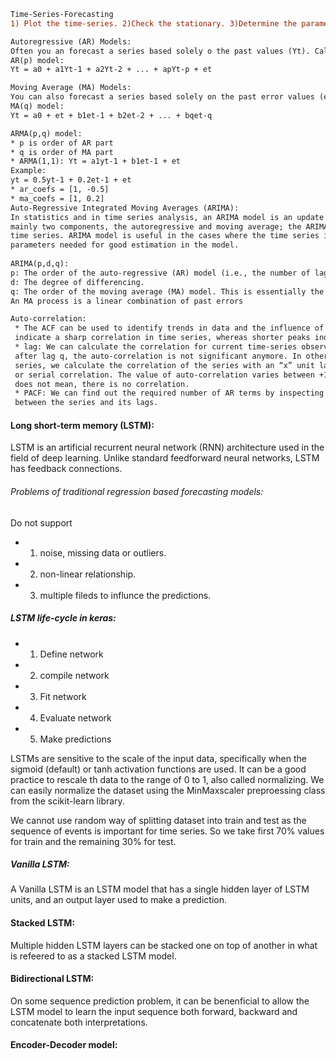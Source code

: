 ```diff
Time-Series-Forecasting
1) Plot the time-series. 2)Check the stationary. 3)Determine the parameter p or order of the AR model. 4)Train the model.
```

```diff
Autoregressive (AR) Models:
Often you an forecast a series based solely o the past values (Yt). Called long-memroy models.
AR(p) model:
Yt = a0 + a1Yt-1 + a2Yt-2 + ... + apYt-p + et
```
```diff 
Moving Average (MA) Models:
You can also forecast a series based solely on the past error values (et). Called short-memory models.
MA(q) model:
Yt = a0 + et + b1et-1 + b2et-2 + ... + bqet-q
```
```diff 
ARMA(p,q) model:
* p is order of AR part
* q is order of MA part
* ARMA(1,1): Yt = a1yt-1 + b1et-1 + et
Example: 
yt = 0.5yt-1 + 0.2et-1 + et
* ar_coefs = [1, -0.5]
* ma_coefs = [1, 0.2]
Auto-Regressive Integrated Moving Averages (ARIMA):
In statistics and in time series analysis, an ARIMA model is an update of ARMA (autoregressive moving average). The ARMA consists of 
mainly two components, the autoregressive and moving average; the ARIMA consists of an integrated moving average of autoregressive 
time series. ARIMA model is useful in the cases where the time series is non-stationary. ARIMA is used to help reduce the number of
parameters needed for good estimation in the model.
  
ARIMA(p,d,q):
p: The order of the auto-regressive (AR) model (i.e., the number of lag observations). 
d: The degree of differencing.
q: The order of the moving average (MA) model. This is essentially the size of the “window” function over your time series data. 
An MA process is a linear combination of past errors
```
```diff 
Auto-correlation: 
 * The ACF can be used to identify trends in data and the influence of previously observed values on a current observation Sharp peaks
 indicate a sharp correlation in time series, whereas shorter peaks indicate little correlation in the time series.
 * lag: We can calculate the correlation for current time-series observations with observations of previous time steps called lags and
 after lag q, the auto-correlation is not significant anymore. In other words, instead of calculating the correlation between two different
 series, we calculate the correlation of the series with an “x” unit lagged version (x∈N) of itself. It is also known as lagged correlation
 or serial correlation. The value of auto-correlation varies between +1 & -1. If the auto-correlation of series is a very small value that
 does not mean, there is no correlation.
 * PACF: We can find out the required number of AR terms by inspecting the Partial Autocoreelation plot. The PACF represents the correlation
 between the series and its lags. 
```
#### Long short-term memory (LSTM): 
LSTM is an artificial recurrent neural network (RNN) architecture used in the field of deep learning. Unlike standard feedforward neural networks, LSTM has feedback connections.
 ###### Problems of traditional regression based forecasting models:
 Do not support
 * 1. noise, missing data or outliers.
 * 2. non-linear relationship.
 * 3. multiple fileds to influnce the predictions.
##### LSTM life-cycle in keras:
* 1. Define network
* 2. compile network
* 3. Fit network
* 4. Evaluate network
* 5. Make predictions

LSTMs are sensitive to the scale of the input data, specifically when the sigmoid (default) or tanh activation functions are used. It can be a good practice to rescale th data to the range of 0 to 1, also called normalizing. We can easily normalize the dataset using the MinMaxscaler preproessing class from the scikit-learn library.

We cannot use random way of splitting dataset into train and test as the sequence of events is important for time series. So we take first 70% values for train and the remaining 30% for test.
##### Vanilla LSTM:
A Vanilla LSTM is an LSTM model that has a single hidden layer of LSTM units, and an output layer used to make a prediction.

#### Stacked LSTM:
Multiple hidden LSTM layers can be stacked one on top of another in what is refeered to as a stacked LSTM model.

#### Bidirectional LSTM:
On some sequence prediction problem, it can be benenficial to allow the LSTM model to learn the input sequence both forward, backward and concatenate both interpretations. 

#### Encoder-Decoder model:




